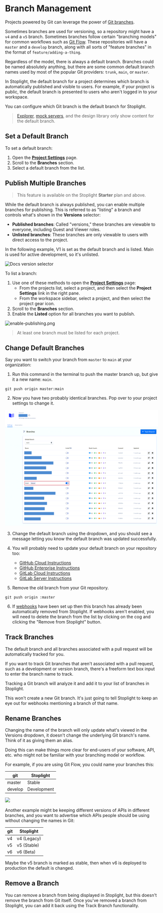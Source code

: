 # Branch Management

Projects powered by Git can leverage the power of [Git branches](https://git-scm.com/book/en/v2/Git-Branching-Branches-in-a-Nutshell). 

Sometimes branches are used for versioning, so a repository might have a `v4` and a `v5` branch. Sometimes branches follow certain "branching models" for common workflows such as [Git Flow](https://www.atlassian.com/git/tutorials/comparing-workflows/gitflow-workflow). These repositories will have a `master` and a `develop` branch, along with all sorts of "feature branches" in the format of `feature/adding-a-thing`.

Regardless of the model, there is always a default branch. Branches could be named absolutely anything, but there are some common default branch names used by most of the popular Git providers: `trunk`, `main`, or `master`.

In Stoplight, the default branch for a project determines which branch is automatically published and visible to users. For example, if your project is public, the default branch is presented to users who aren't logged in to your workspace.

You can configure which Git branch is the default branch for Stoplight. 

> [Explorer](../explorer/overview.md), [mock servers](../3.-design/setting-up-a-mock-server.md), and the design library only show content for the default branch.

## Set a Default Branch

To set a default branch: 

1. Open the [**Project Settings**](../7.-projects/project-settings.md) page.
2. Scroll to the **Branches** section.
3. Select a default branch from the list.

## Publish Multiple Branches

> This feature is available on the Stoplight **Starter** plan and above.

While the default branch is always published, you can enable multiple branches for publishing. This is referred to as "listing" a branch and controls what's shown in the **Versions** selector:

- **Published branches**: Called "versions," these branches are viewable to everyone, including Guest and Viewer roles.
- **Unlisted branches**: These branches are only viewable to users with direct access to the project.

In the following example, V1 is set as the default branch and is listed. Main is used for active development, so it's unlisted. 

<!--
focus: false
-->
![Docs version selector](https://stoplight.io/api/v1/projects/cHJqOjI/images/zvyy0PyuzZo)

To list a branch:

1. Use one of these methods to open the [**Project Settings**](../7.-projects/project-settings.md) page:
   * From the projects list, select a project, and then select the **Project Settings** link in the right pane.
   * From the workspace sidebar, select a project, and then select the project gear icon.
2. Scroll to the **Branches** section.
3. Enable the **Listed** option for all branches you want to publish.

![enable-publishing.png](https://stoplight.io/api/v1/projects/cHJqOjI/images/2MAGMBtsU7E)

> At least one branch must be listed for each project.

## Change Default Branches

Say you want to switch your branch from `master` to `main` at your organization:

1. Run this command in the terminal to push the master branch up, but give it a new name: `main`.

```shell
git push origin master:main
```

2. Now you have two probably identical branches. Pop over to your project settings to change it.

![Under Project Settings the Branches section has a Default Branch dropdown](../assets/images/branches-overview.png)

3. Change the default branch using the dropdown, and you should see a message letting you know the default branch was updated successfully.

4. You will probably need to update your default branch on your repository too:

   - [GitHub Cloud Instructions](https://docs.github.com/en/github/administering-a-repository/setting-the-default-branch)
   - [GitHub Enterprise Instructions](https://docs.github.com/en/enterprise/2.21/user/github/administering-a-repository/setting-the-default-branch)
   - [GitLab Cloud Instructions](https://docs.gitlab.com/ee/user/project/repository/branches/)<!-- markdown-link-check-disable -->
   - [GitLab Server Instructions](https://docs.gitlab.com/ee/user/project/repository/branches/#default-branch)<!-- markdown-link-check-enable -->

5. Remove the old branch from your Git repository.

```shell
git push origin :master
```

6. If [webhooks](./g.automating-publishing.md) have been set up then this branch has already been automatically removed from Stoplight. If webhooks aren't enabled, you will need to delete the branch from the list by clicking on the cog and clicking the "Remove from Stoplight" button.

## Track Branches

The default branch and all branches associated with a pull request will be automatically tracked for you.

If you want to track Git branches that aren't associated with a pull request, such as a development or version branch, there's a freeform text box input to enter the branch name to track.

Tracking a Git branch will analyze it and add it to your list of branches in Stoplight.

This won't create a new Git branch. It's just going to tell Stoplight to keep an eye out for webhooks mentioning a branch of that name.

## Rename Branches

Changing the name of the branch will only update what's viewed in the Versions dropdown, it doesn't change the underlying Git branch's name. Think of it as giving them an alias. 

Doing this can make things more clear for end-users of your software, API, etc. who might not be familiar with your branching model or workflow.

For example, if you are using Git Flow, you could name your branches this:

| git     | Stoplight   |
| ------- | ----------- |
| master  | Stable      |
| develop | Development |

![](../assets/images/edit-branch.png)

Another example might be keeping different versions of APIs in different branches, and you want to advertise which APIs people should be using without changing the names in Git:

| git | Stoplight   |
| --- | ----------- |
| v4  | v4 (Legacy) |
| v5  | v5 (Stable) |
| v6  | v6 (Beta)   |

Maybe the v5 branch is marked as stable, then when v6 is deployed to production the default is changed.

## Remove a Branch

You can remove a branch from being displayed in Stoplight, but this doesn't remove the branch from Git itself. Once you've removed a branch from Stoplight, you can add it back using the Track Branch functionality.

